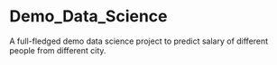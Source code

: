 # Demo_Data_Science
A full-fledged demo data science project to predict salary of different people from different city.
